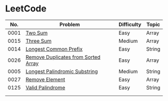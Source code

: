 # LeetCode



| No. | Problem | Difficulty | Topic |
| --- | ------- | ---------- | ----- |
| 0001|[Two Sum](https://github.com/harshp189/LeetCode/blob/main/Array/TwoSum.java)                                                               |  Easy          |  Array     |
| 0015|[Three Sum](https://github.com/harshp189/LeetCode/blob/main/Array/ThreeSum.java)                                                           |  Medium        |  Array     | 
| 0014|[Longest Common Prefix](https://github.com/harshp189/LeetCode/blob/main/String/LongestCommonPrefix.java)                                   |  Easy          |  String    |
| 0026|[Remove Duplicates from Sorted Array](https://github.com/harshp189/LeetCode/blob/main/Array/RemoveDuplicatesFromSortedArray.java)          |  Easy          |  Array     |
| 0005|[Longest Palindromic Substring](https://github.com/harshp189/LeetCode/blob/main/String/LongestPalindromicSubstring.java)                   |  Medium        |  String    |
| 0027|[Remove Element](https://github.com/harshp189/LeetCode/blob/main/Array/RemoveElement.java)                                                 |  Easy          |  Array     |
| 0125|[Valid Palindrome](https://github.com/harshp189/LeetCode/blob/main/String/ValidPalindrome.java)                                            |  Easy          |  String    |
|     |         |            |       |
|     |         |            |       |
